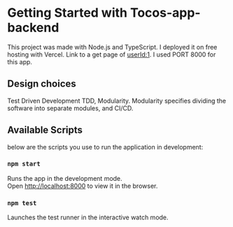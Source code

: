 # Getting Started with Tocos-app-backend

This project was made with Node.js and TypeScript.
I deployed it on free hosting with Vercel. Link to a get page of [userId:1](https://tocos-app-backend.vercel.app/users/1).
I used PORT 8000 for this app.

## Design choices

Test Driven Development TDD,
Modularity. Modularity specifies dividing the software into separate modules,
and CI/CD.

## Available Scripts

below are the scripts you use to run the application in development:

### `npm start`

Runs the app in the development mode.\
Open [http://localhost:8000](http://localhost:8000) to view it in the browser.

### `npm test`

Launches the test runner in the interactive watch mode.